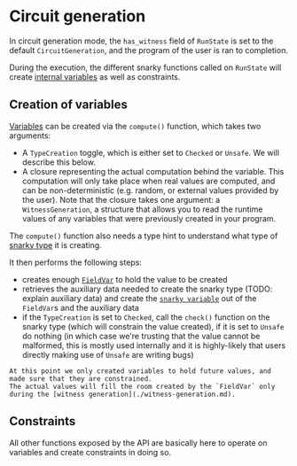 # Circuit generation

In circuit generation mode, the `has_witness` field of `RunState` is set to the default `CircuitGeneration`, and the program of the user is ran to completion.

During the execution, the different snarky functions called on `RunState` will create [internal variables](./vars.md) as well as constraints.

## Creation of variables

[Variables](./vars.md) can be created via the `compute()` function, which takes two arguments:

* A `TypeCreation` toggle, which is either set to `Checked` or `Unsafe`. We will describe this below.
* A closure representing the actual computation behind the variable. This computation will only take place when real values are computed, and can be non-deterministic (e.g. random, or external values provided by the user). Note that the closure takes one argument: a `WitnessGeneration`, a structure that allows you to read the runtime values of any variables that were previously created in your program.

The `compute()` function also needs a type hint to understand what type of [snarky type](./vars.md#snarky-vars) it is creating.

It then performs the following steps:

* creates enough [`FieldVar`](./vars#circuit-vars) to hold the value to be created 
* retrieves the auxiliary data needed to create the snarky type (TODO: explain auxiliary data) and create the [`snarky variable`](./vars.md#snarky-vars) out of the `FieldVar`s and the auxiliary data
* if the `TypeCreation` is set to `Checked`, call the `check()` function on the snarky type (which will constrain the value created), if it is set to `Unsafe` do nothing (in which case we're trusting that the value cannot be malformed, this is mostly used internally and it is highly-likely that users directly making use of `Unsafe` are writing bugs)

```admonish
At this point we only created variables to hold future values, and made sure that they are constrained.
The actual values will fill the room created by the `FieldVar` only during the [witness generation](./witness-generation.md).
```

## Constraints

All other functions exposed by the API are basically here to operate on variables and create constraints in doing so.

